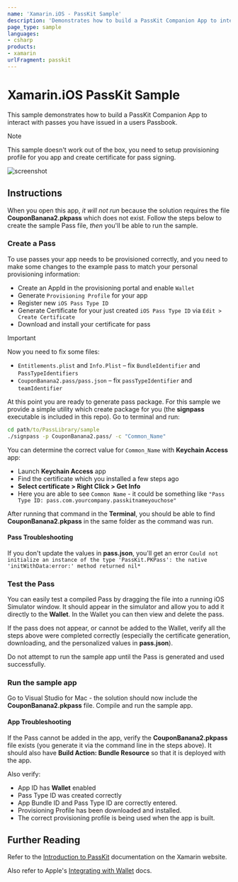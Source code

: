 ```yaml
---
name: 'Xamarin.iOS - PassKit Sample'
description: 'Demonstrates how to build a PassKit Companion App to interact with passes you have issued in a user's Apple Wallet'
page_type: sample
languages:
- csharp
products:
- xamarin
urlFragment: passkit
---
```


# Xamarin.iOS PassKit Sample

This sample demonstrates how to build a PassKit Companion App to interact with passes you have issued in a users Passbook.

> [!NOTE]
> This sample doesn't work out of the box, you need to setup provisioning profile for you app and create certificate for pass signing.

![screenshot](Screenshots/01-PassLibrary.png "PassLibrary")

## Instructions

When you open this app, _it will not run_ because the solution requires the file **CouponBanana2.pkpass** which does not exist. Follow the steps below to create the sample Pass file, _then_ you'll be able to run the sample.

### Create a Pass

To use passes your app needs to be provisioned correctly, and you need to make some changes to the example pass to match your personal provisioning information:

- Create an AppId in the provisioning portal and enable `Wallet`
- Generate `Provisioning Profile` for your app
- Register new `iOS Pass Type ID`
- Generate Certificate for your just created `iOS Pass Type ID` via `Edit > Create Certificate`
- Download and install your certificate for pass

> [!IMPORTANT]
> Now you need to fix some files:  
>
> - `Entitlements.plist` and `Info.Plist` – fix `BundleIdentifier` and `PassTypeIdentifiers`
> - `CouponBanana2.pass/pass.json` – fix `passTypeIdentifier` and `teamIdentifier`

At this point you are ready to generate pass package. For this sample we provide a simple utility which create package for you (the **signpass** executable is included in this repo). Go to terminal and run:

```cmd
cd path/to/PassLibrary/sample
./signpass -p CouponBanana2.pass/ -c "Common_Name"
```

You can determine the correct value for `Common_Name` with **Keychain Access** app:

- Launch **Keychain Access** app
- Find the certificate which you installed a few steps ago
- **Select certificate > Right Click > Get Info**
- Here you are able to see `Common Name` - it could be something like `"Pass Type ID: pass.com.yourcompany.passkitnameyouchose"`

After running that command in the **Terminal**, you should be able to find **CouponBanana2.pkpass** in the same folder as the command was run. 

#### Pass Troubleshooting

If you don't update the values in **pass.json**, you'll get an error 
`Could not initialize an instance of the type 'PassKit.PKPass': the native 'initWithData:error:' method returned nil*`

### Test the Pass

You can easily test a compiled Pass by dragging the file into a running iOS Simulator window. It should appear in the simulator and allow you to add it directly to the **Wallet**. In the Wallet you can then view and delete the pass.

If the pass does not appear, or cannot be added to the Wallet, verify all the steps above were completed correctly (especially the certificate generation, downloading, and the personalized values in **pass.json**).

Do not attempt to run the sample app until the Pass is generated and used successfully.

### Run the sample app

Go to Visual Studio for Mac - the solution should now include the **CouponBanana2.pkpass** file. Compile and run the sample app.

#### App Troubleshooting

If the Pass cannot be added in the app, verify the **CouponBanana2.pkpass** file exists (you generate it via the command line in the steps above). It should also have **Build Action: Bundle Resource** so that it is deployed with the app.

Also verify:

- App ID has **Wallet** enabled
- Pass Type ID was created correctly
- App Bundle ID and Pass Type ID are correctly entered.
- Provisioning Profile has been downloaded and installed.
- The correct provisioning profile is being used when the app is built.

## Further Reading

Refer to the [Introduction to PassKit](https://docs.microsoft.com/xamarin/ios/platform/passkit) documentation on the Xamarin website.

Also refer to Apple's [Integrating with Wallet](https://developer.apple.com/wallet/) docs.
